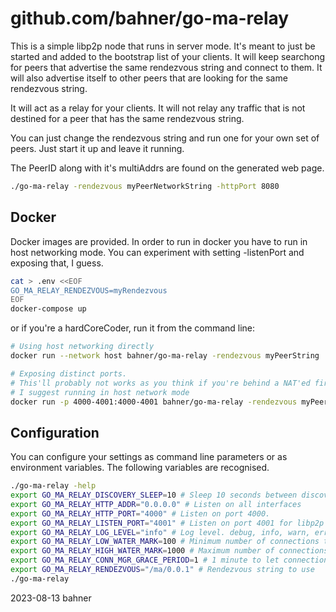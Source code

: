github.com/bahner/go-ma-relay
===

This is a simple libp2p node that runs in server mode. It's meant to just be started
and added to the bootstrap list of your clients. It will keep searchong for peers that
advertise the same rendezvous string and connect to them. It will also advertise itself
to other peers that are looking for the same rendezvous string.

It will act as a relay for your clients. It will not relay any traffic that is not
destined for a peer that has the same rendezvous string.

You can just change the rendezvous string and run one for your own set of peers. Just start it up and leave it running.

The PeerID along with it's multiAddrs are found on the generated web page.

```bash
./go-ma-relay -rendezvous myPeerNetworkString -httpPort 8080 
```

Docker
---

Docker images are provided. In order to run in docker you have to run in host networking mode. You can experiment with setting -listenPort and exposing that, I guess.

```bash
cat > .env <<EOF
GO_MA_RELAY_RENDEZVOUS=myRendezvous
EOF
docker-compose up 
```

or if you're a hardCoreCoder, run it from the command line:

```bash
# Using host networking directly
docker run --network host bahner/go-ma-relay -rendezvous myPeerString 

# Exposing distinct ports.
# This'll probably not works as you think if you're behind a NAT'ed firewall.
# I suggest running in host network mode
docker run -p 4000-4001:4000-4001 bahner/go-ma-relay -rendezvous myPeerString
```

Configuration
---

You can configure your settings as command line parameters or as environment variables. The following variables are recognised.

```bash
./go-ma-relay -help
export GO_MA_RELAY_DISCOVERY_SLEEP=10 # Sleep 10 seconds between discovery attempts
export GO_MA_RELAY_HTTP_ADDR="0.0.0.0" # Listen on all interfaces
export GO_MA_RELAY_HTTP_PORT="4000" # Listen on port 4000.
export GO_MA_RELAY_LISTEN_PORT="4001" # Listen on port 4001 for libp2p traffic. 0 = random
export GO_MA_RELAY_LOG_LEVEL="info" # Log level. debug, info, warn, error, fatal, panic
export GO_MA_RELAY_LOW_WATER_MARK=100 # Minimum number of connections to maintain
export GO_MA_RELAY_HIGH_WATER_MARK=1000 # Maximum number of connections to maintain 
export GO_MA_RELAY_CONN_MGR_GRACE_PERIOD=1 # 1 minute to let connections disconnect gracefully
export GO_MA_RELAY_RENDEZVOUS="/ma/0.0.1" # Rendezvous string to use
./go-ma-relay
```

2023-08-13 bahner
